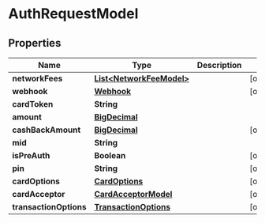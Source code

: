 
# AuthRequestModel

## Properties
Name | Type | Description | Notes
------------ | ------------- | ------------- | -------------
**networkFees** | [**List&lt;NetworkFeeModel&gt;**](NetworkFeeModel.md) |  |  [optional]
**webhook** | [**Webhook**](Webhook.md) |  |  [optional]
**cardToken** | **String** |  | 
**amount** | [**BigDecimal**](BigDecimal.md) |  | 
**cashBackAmount** | [**BigDecimal**](BigDecimal.md) |  |  [optional]
**mid** | **String** |  | 
**isPreAuth** | **Boolean** |  |  [optional]
**pin** | **String** |  |  [optional]
**cardOptions** | [**CardOptions**](CardOptions.md) |  |  [optional]
**cardAcceptor** | [**CardAcceptorModel**](CardAcceptorModel.md) |  |  [optional]
**transactionOptions** | [**TransactionOptions**](TransactionOptions.md) |  |  [optional]



